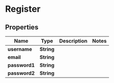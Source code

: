 

# Register

## Properties

Name | Type | Description | Notes
------------ | ------------- | ------------- | -------------
**username** | **String** |  | 
**email** | **String** |  | 
**password1** | **String** |  | 
**password2** | **String** |  | 



